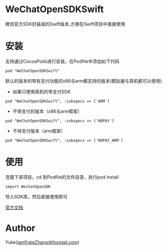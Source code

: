 # WeChatOpenSDKSwift

微信官方SDK封装成的Swift版本,方便在Swift项目中直接使用


# 安装

支持通过CocoaPods进行安装，在Podfile中添加如下代码

```
pod "WeChatOpenSDKSwift"

```

默认的版本的带有支付功能的x86与arm都支持的版本(模拟器与真机都可以使用)


- 如果只使用真机的带支付SDK

```
pod "WeChatOpenSDKSwift", :subspecs => ['ARM']
```

- 不带支付的版本（x86与arm框架）

```
pod "WeChatOpenSDKSwift", :subspecs => ['NOPAY']
```

- 不待支付版本（arm框架）


```
pod "WeChatOpenSDKSwift", :subspecs => ['NOPAY_ARM']
```


# 使用

克隆下来项目，cd 到Podfile的文件目录，执行pod install 

```
import WechatOpenSDK 

```
 导入SDK库，然后直接使用即可

  [官方文档](https://developers.weixin.qq.com/doc/oplatform/Mobile_App/Access_Guide/iOS.html)



# Author 

Yuke(iamYukeZhang@foxmail.com)





